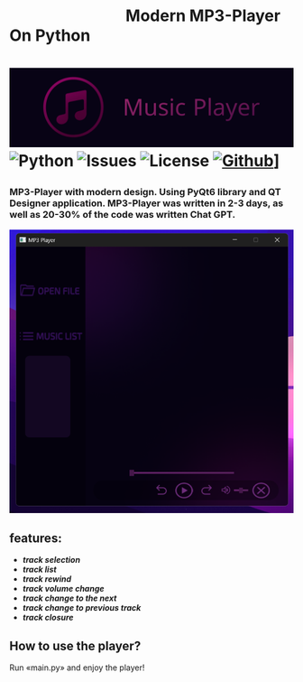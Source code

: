 <h1>‎‎‏‎ㅤㅤㅤㅤㅤㅤㅤㅤModern MP3-Player On Python<h1>
  
![Logo](https://github.com/AYUHIK264/Modern-MP3-Player/blob/main/source/images/logo.png)
![Python](https://img.shields.io/badge/Python-3.12.5-3776AB.svg?style=flat&logo=python&logoColor=white)
![Issues](https://img.shields.io/badge/Issues-0_open-green)
![License](https://img.shields.io/badge/License-MIT-green)
[![Github](https://img.shields.io/badge/GitHub-AYUHIK264-181717.svg?style=flat&logo=github)](https://github.com/AYUHIK264)]

### MP3-Player with modern design. Using PyQt6 library and QT Designer application. MP3-Player was written in 2-3 days, as well as 20-30% of the code was written Chat GPT.


![ScreenShot](https://github.com/AYUHIK264/Modern-MP3-Player/blob/main/source/images/player_screenshot.png)

## features:
- ***track selection***
- ***track list***
- ***track rewind***
- ***track volume change***
- ***track change to the next***
- ***track change to previous track***
- ***track closure***

## How to use the player?
Run «main.py» and enjoy the player!
